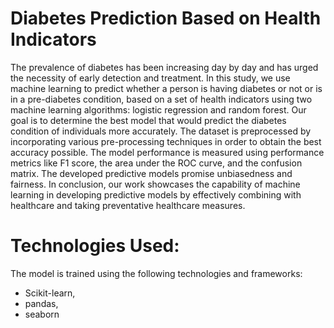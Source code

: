 # Diabetes Prediction Based on Health Indicators 

The prevalence of diabetes has been increasing day by day and has urged the necessity of early detection and treatment. In this study, we use machine learning to predict whether a person is having diabetes or not or is in a pre-diabetes condition, based on a set of health indicators using two machine learning algorithms: logistic regression and random forest. Our goal is to determine the best model that would predict the diabetes condition of individuals more accurately. The dataset is preprocessed by incorporating various pre-processing techniques in order to obtain the best accuracy possible. The model performance is measured using performance metrics like F1 score, the area under the ROC curve, and the confusion matrix. The developed predictive models promise unbiasedness and fairness. In conclusion, our work showcases the capability of machine learning in developing predictive models by effectively combining with healthcare and taking preventative healthcare measures.

# Technologies Used:

The model is trained using the following technologies and frameworks:

- Scikit-learn,
- pandas,
- seaborn

